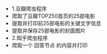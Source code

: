 - 1.豆瓣爬虫程序
- 爬取了豆瓣TOP250首页的25部电影
- 提取并打印前25部电影的关键文字信息
- 提取并保存25部电影的封面图片
- 2.知乎爬虫程序
- 爬取一个 回答节点 的内容并打印
